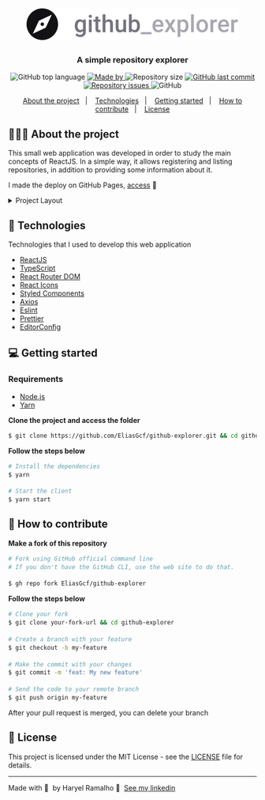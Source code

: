 <h1 align="center">
  <img src=".github/logo.svg" alt="Logo">
</h1>

<h3 align="center">
  A simple repository explorer
</h3>

<p align="center">
  <img alt="GitHub top language" src="https://img.shields.io/github/languages/top/haryelramalho/github-explorer">

  <a href="https://www.linkedin.com/in/haryelramalho/">
    <img alt="Made by" src="https://img.shields.io/badge/made%20by-haryel%20gillet-gree">
  </a>

  <img alt="Repository size" src="https://img.shields.io/github/repo-size/haryelramalho/github-explorer">

  <a href="https://github.com/haryelramalho/github-explorer/commits/master">
    <img alt="GitHub last commit" src="https://img.shields.io/github/last-commit/haryelramalho/github-explorer">
  </a>

  <a href="https://github.com/haryelramalho/github-explorer/issues">
    <img alt="Repository issues" src="https://img.shields.io/github/issues/haryelramalho/github-explorer">
  </a>

  <img alt="GitHub" src="https://img.shields.io/github/license/haryelramalho/github-explorer">
</p>

<p align="center">
  <a href="#-about-the-project">About the project</a>&nbsp;&nbsp;&nbsp;|&nbsp;&nbsp;&nbsp;
  <a href="#-technologies">Technologies</a>&nbsp;&nbsp;&nbsp;|&nbsp;&nbsp;&nbsp;
  <a href="#-getting-started">Getting started</a>&nbsp;&nbsp;&nbsp;|&nbsp;&nbsp;&nbsp;
  <a href="#-how-to-contribute">How to contribute</a>&nbsp;&nbsp;&nbsp;|&nbsp;&nbsp;&nbsp;
  <a href="#-license">License</a>
</p>

## 👨🏻‍💻 About the project

This small web application was developed in order to study the main concepts of ReactJS. In a simple way, it allows registering and listing repositories, in addition to providing some information about it.

I made the deploy on GitHub Pages, [access](https://haryelramalho.github.io/github-explorer/) 📲

<details><summary>Project Layout</summary>
  <img alt="Dashboard-Dark" src="https://res.cloudinary.com/eliasgcf/image/upload/v1588186808/github-explorer/Captura_de_Tela_2020-04-29_a%CC%80s_15.55.32_rulsfk.png">
  <img alt="Repository-Dark" src="https://res.cloudinary.com/eliasgcf/image/upload/v1588186811/github-explorer/Captura_de_Tela_2020-04-29_a%CC%80s_15.55.44_inimy1.png">
  <img alt="Dashboard-Light" src="https://res.cloudinary.com/eliasgcf/image/upload/v1588187143/github-explorer/Captura_de_Tela_2020-04-29_a%CC%80s_16.05.24_z06pcs.png">
  <img alt="Repository-Light" src="https://res.cloudinary.com/eliasgcf/image/upload/v1588187172/github-explorer/Captura_de_Tela_2020-04-29_a%CC%80s_16.06.03_cancm1.png">
</details>

## 🚀 Technologies

Technologies that I used to develop this web application

- [ReactJS](https://reactjs.org/)
- [TypeScript](https://www.typescriptlang.org/)
- [React Router DOM](https://reacttraining.com/react-router/)
- [React Icons](https://react-icons.netlify.com/#/)
- [Styled Components](https://styled-components.com/)
- [Axios](https://github.com/axios/axios)
- [Eslint](https://eslint.org/)
- [Prettier](https://prettier.io/)
- [EditorConfig](https://editorconfig.org/)

## 💻 Getting started

### Requirements

- [Node.js](https://nodejs.org/en/)
- [Yarn](https://yarnpkg.com/)

**Clone the project and access the folder**

```bash
$ git clone https://github.com/EliasGcf/github-explorer.git && cd github-explorer
```

**Follow the steps below**

```bash
# Install the dependencies
$ yarn

# Start the client
$ yarn start
```

## 🤔 How to contribute

**Make a fork of this repository**

```bash
# Fork using GitHub official command line
# If you don't have the GitHub CLI, use the web site to do that.

$ gh repo fork EliasGcf/github-explorer
```

**Follow the steps below**

```bash
# Clone your fork
$ git clone your-fork-url && cd github-explorer

# Create a branch with your feature
$ git checkout -b my-feature

# Make the commit with your changes
$ git commit -m 'feat: My new feature'

# Send the code to your remote branch
$ git push origin my-feature
```

After your pull request is merged, you can delete your branch

## 📝 License

This project is licensed under the MIT License - see the [LICENSE](LICENSE) file for details.

---

Made with 💜&nbsp; by Haryel Ramalho 👋 &nbsp;[See my linkedin](https://www.linkedin.com/in/eliasgcf/)
